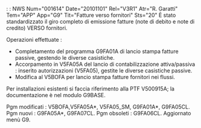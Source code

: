  :  : NWS Num="001614" Date="20101101" Rel="V3R1" Atr="R. Garatti" Tem="APP" App="G9" Tit="Fatture verso fornitori" Sts="20"
È stato standardizzato il giro completo di emissione fatture (note di debito e note di credito) VERSO fornitori.

Operazioni effettuate : 
- Completamento del programma G9FA01A di lancio stampa fatture passive, gestendo le diverse
casistiche.
- Accorpamento in V5FA05A del lancio di contabilizzazione attiva/passiva :  inserito autorizzazioni
(V5FA05), gestite le diverse casistiche passive.
- Modifica al V5BOFA per lancio stampa fatture fornitori nei flussi.

Per installazioni esistenti si faccia riferimento alla PTF V500915A; la documentazione è nel modulo
G9BASE.

Pgm modificati :  V5BOFA,V5FA05A*, V5FA05_SM, G9FA01A*, G9FA05CL.
Pgm nuovi :  G9FA05A*, G9FA07CL.
Pgm obsoleti :  G9FA06CL.
Aggiornato menù G9.
